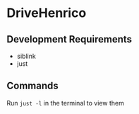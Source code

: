 # DriveHenrico

## Development Requirements
- siblink
- just


## Commands
Run `just -l` in the terminal to view them